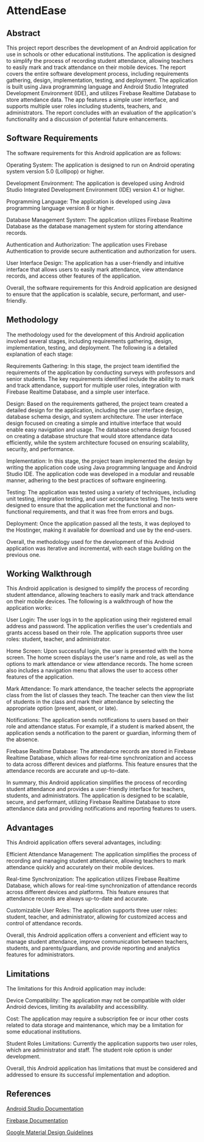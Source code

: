 
# AttendEase



## Abstract
This project report describes the development of an Android application for use in schools or other educational institutions. The application is designed to simplify the process of recording student attendance, allowing teachers to easily mark and track attendance on their mobile devices. The report covers the entire software development process, including requirements gathering, design, implementation, testing, and deployment. The application is built using Java programming language and Android Studio Integrated Development Environment (IDE), and utilizes Firebase Realtime Database to store attendance data. The app features a simple user interface, and supports multiple user roles including students, teachers, and administrators. The report concludes with an evaluation of the application's functionality and a discussion of potential future enhancements.
## Software Requirements
The software requirements for this Android application are as follows:

Operating System: 
    The application is designed to run on Android operating system version 5.0 (Lollipop) or higher.

Development Environment: 
    The application is developed using Android Studio Integrated Development Environment (IDE) version 4.1 or higher.

Programming Language: 
    The application is developed using Java programming language version 8 or higher.

Database Management System:
    The application utilizes Firebase Realtime Database as the database management system for storing attendance records.

Authentication and Authorization:
    The application uses Firebase Authentication to provide secure authentication and authorization for users.

User Interface Design: 
    The application has a user-friendly and intuitive interface that allows users to easily mark attendance, view attendance records, and access other features of the application.

Overall, the software requirements for this Android application are designed to ensure that the application is scalable, secure, performant, and user-friendly.

## Methodology
The methodology used for the development of this Android application involved several stages, including requirements gathering, design, implementation, testing, and deployment. The following is a detailed explanation of each stage:

Requirements Gathering: 
    In this stage, the project team identified the requirements of the application by conducting surveys with professors and senior students. The key requirements identified include the ability to mark and track attendance, support for multiple user roles, integration with Firebase Realtime Database, and a simple user interface.

Design: 
    Based on the requirements gathered, the project team created a detailed design for the application, including the user interface design, database schema design, and system architecture. The user interface design focused on creating a simple and intuitive interface that would enable easy navigation and usage. The database schema design focused on creating a database structure that would store attendance data efficiently, while the system architecture focused on ensuring scalability, security, and performance.

Implementation: 
    In this stage, the project team implemented the design by writing the application code using Java programming language and Android Studio IDE. The application code was developed in a modular and reusable manner, adhering to the best practices of software engineering.

Testing: 
    The application was tested using a variety of techniques, including unit testing, integration testing, and user acceptance testing. The tests were designed to ensure that the application met the functional and non-functional requirements, and that it was free from errors and bugs.

Deployment: 
    Once the application passed all the tests, it was deployed to the Hostinger, making it available for download and use by the end-users.
    
Overall, the methodology used for the development of this Android application was iterative and incremental, with each stage building on the previous one. 

## Working Walkthrough
This Android application is designed to simplify the process of recording student attendance, allowing teachers to easily mark and track attendance on their mobile devices. The following is a walkthrough of how the application works:

User Login: 
    The user logs in to the application using their registered email address and password. The application verifies the user's credentials and grants access based on their role. The application supports three user roles: student, teacher, and administrator.
    
Home Screen: 
    Upon successful login, the user is presented with the home screen. The home screen displays the user's name and role, as well as the options to mark attendance or view attendance records. The home screen also includes a navigation menu that allows the user to access other features of the application.

Mark Attendance: 
    To mark attendance, the teacher selects the appropriate class from the list of classes they teach. The teacher can then view the list of students in the class and mark their attendance by selecting the appropriate option (present, absent, or late).

Notifications: 
    The application sends notifications to users based on their role and attendance status. For example, if a student is marked absent, the application sends a notification to the parent or guardian, informing them of the absence.

Firebase Realtime Database: 
    The attendance records are stored in Firebase Realtime Database, which allows for real-time synchronization and access to data across different devices and platforms. This feature ensures that the attendance records are accurate and up-to-date.
    
In summary, this Android application simplifies the process of recording student attendance and provides a user-friendly interface for teachers, students, and administrators. The application is designed to be scalable, secure, and performant, utilizing Firebase Realtime Database to store attendance data and providing notifications and reporting features to users.

## Advantages
This Android application offers several advantages, including:

Efficient Attendance Management: 
    The application simplifies the process of recording and managing student attendance, allowing teachers to mark attendance quickly and accurately on their mobile devices.

Real-time Synchronization: 
    The application utilizes Firebase Realtime Database, which allows for real-time synchronization of attendance records across different devices and platforms. This feature ensures that attendance records are always up-to-date and accurate.

Customizable User Roles: 
    The application supports three user roles: student, teacher, and administrator, allowing for customized access and control of attendance records.

Overall, this Android application offers a convenient and efficient way to manage student attendance, improve communication between teachers, students, and parents/guardians, and provide reporting and analytics features for administrators.

## Limitations
The limitations for this Android application may include:

Device Compatibility: 
    The application may not be compatible with older Android devices, limiting its availability and accessibility.
    
Cost:
    The application may require a subscription fee or incur other costs related to data storage and maintenance, which may be a limitation for some educational institutions.

Student Roles Limitations: 
    Currently the application supports two user roles, which are administrator and staff. The student role option is under development.

Overall, this Android application has limitations that must be considered and addressed to ensure its successful implementation and adoption.

## References

[Android Studio Documentation](https://developer.android.com/docs)

[Firebase Documentation](https://firebase.google.com/docs)

[Google Material Design Guidelines](https://material.io/design)
